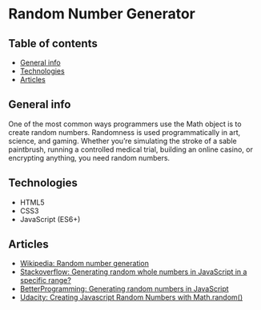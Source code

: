 # Random Number Generator

## Table of contents

- [General info](#general-info)
- [Technologies](#technologies)
- [Articles](#articles)

## General info

One of the most common ways programmers use the Math object is to create random numbers. Randomness is used programmatically in art, science, and gaming. Whether you’re simulating the stroke of a sable paintbrush, running a controlled medical trial, building an online casino, or encrypting anything, you need random numbers.

## Technologies

- HTML5
- CSS3
- JavaScript (ES6+)

## Articles

* [Wikipedia: Random number generation](https://en.wikipedia.org/wiki/Random_number_generation)
* [Stackoverflow: Generating random whole numbers in JavaScript in a specific range?](https://stackoverflow.com/questions/1527803/generating-random-whole-numbers-in-javascript-in-a-specific-range)
* [BetterProgramming: Generating random numbers in JavaScript](https://betterprogramming.pub/generating-random-numbers-in-javascript-4b2a1e9d1806)
* [Udacity: Creating Javascript Random Numbers with Math.random()](https://www.udacity.com/blog/2021/04/javascript-random-numbers.html)
